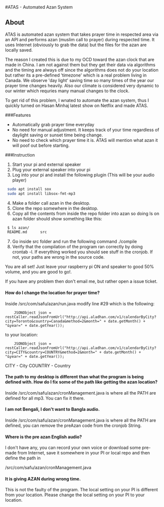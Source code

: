 #ATAS - Automated Azan System
## About
ATAS is automated azan system that takes prayer time in respected area via an API and performs azan (muslim call to prayer) during respected time. It uses Internet (obviously to grab the data) but the files for the azan are locally saved.

The reason I created this is due to my OCD toward the azan clock that are made in China. I am not against them but they get their data via algorithms and the timing are always off since the algorithms does not do your location but rather its a pre-defined 'timezone' which is a real problem living in Canada. We observe 'day light' saving time so many times of the year our prayer time changes heavily. Also our climate is considered very dynamic to our winter which requries many manual changes to the clock. 

To get rid of this problem, I wnated to automate the azan system, thus I quickly turned on Hasan Minhaj latest show on Netflix and made ATAS.

###Features

- Automatically grab prayer time everyday
- No need for manual adjustment. It keeps track of your time regardless of daylight saving or sunset time being change.
- No need to check which prayer time it is. ATAS will mention what azan it will poof out before starting.

###Instruction
1. Start your pi and external speaker
2. Plug your external speaker into your pi
3. Log into your pi and install the following plugin (This will be your audio player)

```bash
 sudo apt install sox
 sudo apt install libsox-fmt-mp3
```
4. Make a folder call azan in the desktop.
5. Clone the repo somewhere in the desktop.
6. Copy all the contents from inside the repo folder into azan so doing ls on azan folder should show something like this:
```bash
 $ ls azan/
 README.md 		src
```

7. Go inside src folder and run the following command ./compile
8. Verify that the compilation of the program ran correctly by doing crontab -l. If everything worked you should see stuff in the cronjob. If not, your paths are wrong in the source code.

You are all set! Just leave your raspberry pi ON and speaker to good 50% volume, and you are good to go!.

If you have any problem then don't email me, but rather open a issue ticket.

#### How do I change the location for prayer time?
Inside /src/com/safu/azan/run.java modify line #29 which is the following:

		JSONObject json = restCaller.readJsonFromUrl("http://api.aladhan.com/v1/calendarByCity?city=Toronto&country=Canada&method=2&month=" + date.getMonth() + "&year=" + date.getYear());

to your location:

		JSONObject json = restCaller.readJsonFromUrl("http://api.aladhan.com/v1/calendarByCity?city=CITY&country=COUNTRY&method=2&month=" + date.getMonth() + "&year=" + date.getYear());

CITY - City
COUNTRY - Country

#### The path to my desktop is different than what the program is being defined with. How do I fix some of the path like getting the azan location?

Inside /src/com/safu/azan/cronManagement.java is where all the PATH are defined for all mp3. You can fix it there.

#### I am not Bengali, I don't want to Bangla audio.

Inside /src/com/safu/azan/cronManagement.java is where all the PATH are defined, you can remove the preAzan code from the cronjob String.

#### Where is the pre azan English audio?
I don't have any, you can record your own voice or download some pre-made from Internet, save it somewhere in your PI or local repo and then define the path in

/src/com/safu/azan/cronManagement.java

#### It is giving AZAN during wrong time.
This is not the faulty of the program. The local setting on your PI is different from your location. Please change the local setting on your PI to your location.
